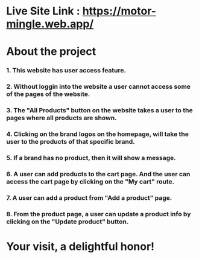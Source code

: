 # Live Site Link : https://motor-mingle.web.app/

# About the project

### 1. This website has user access feature.

### 2. Without loggin into the website a user cannot access some of the pages of the website.

### 3. The "All Products" button on the website takes a user to the pages where all products are shown.

### 4. Clicking on the brand logos on the homepage, will take the user to the products of that specific brand.

### 5. If a brand has no product, then it will show a message.

### 6. A user can add products to the cart page. And the user can access the cart page by clicking on the "My cart" route.

### 7. A user can add a product from "Add a product" page.

### 8. From the product page, a user can update a product info by clicking on the "Update product" button.


# Your visit, a delightful honor!
